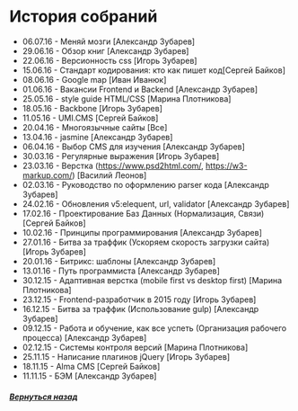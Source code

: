# История собраний
- 06.07.16 - Меняй мозги [Александр Зубарев]
- 29.06.16 - Обзор книг [Александр Зубарев]
- 22.06.16 - Версионность css [Игорь Зубарев]
- 15.06.16 - Стандарт кодирования: кто как пишет код[Сергей Байков]
- 08.06.16 - Google map [Иван Иванюк]
- 01.06.16 - Вакансии Frontend и Backend [Александр Зубарев]
- 25.05.16 - style guide HTML/CSS [Марина Плотникова]
- 18.05.16 - Backbone [Игорь Зубарев]
- 11.05.16 - UMI.CMS [Сергей Байков]
- 20.04.16 - Многоязычные сайты [Все]  
- 13.04.16 - jasmine [Александр Зубарев]
- 06.04.16 - Выбор CMS для изучения [Александр Зубарев]
- 30.03.16 - Регулярные выражения [Игорь Зубарев]
- 23.03.16 - Верстка (https://www.psd2html.com/, https://w3-markup.com/) [Василий Леонов] 
- 02.03.16 - Руководство по оформлению parser кода [Александр Зубарев]
- 24.02.16 - Обновления v5:elequent, url, validator [Александр Зубарев]
- 17.02.16 - Проектирование Баз Данных (Нормализация, Связи) [Сергей Байков]
- 10.02.16 - Принципы программирования [Александр Зубарев]
- 27.01.16 - Битва за траффик (Ускоряем скорость загрузки сайта) [Игорь Зубарев]
- 20.01.16 - Битрикс: шаблоны [Александр Зубарев]
- 13.01.16 - Путь программиста [Александр Зубарев]
- 30.12.15 - Aдаптивная верстка (mobile first vs desktop first) [Марина Плотникова]
- 23.12.15 - Frontend-разработчик в 2015 году [Игорь Зубарев]
- 16.12.15 - Битва за траффик (Использование gulp) [Александр Зубарев]
- 09.12.15 - Работа и обучение, как все успеть (Организация рабочего процесса) [Александр Зубарев]
- 02.12.15 - Cистемы контроля версий [Марина Плотникова]
- 25.11.15 - Написание плагинов jQuery [Игорь Зубарев]
- 18.11.15 - Alma CMS [Сергей Байков]
- 11.11.15 - БЭМ [Александр Зубарев]

##### [Вернуться назад](README.md)
